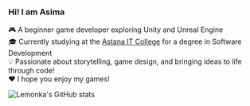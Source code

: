 ### Hi! I am Asima

🎮 A beginner game developer exploring Unity and Unreal Engine<br/>
🎓 Currently studying at the [Astana IT College](https://astanait.edu.kz/) for a degree in Software Development<br/>
💡 Passionate about storytelling, game design, and bringing ideas to life through code!<br/>
❤ I hope you enjoy my games!<br/>

![Lemonka's GitHub stats](https://github-readme-stats.vercel.app/api?username=AsimaDzh&show_icons=true&theme=buefy)
